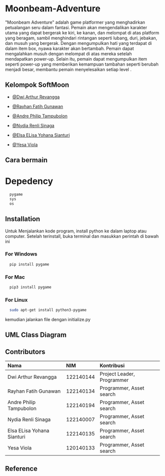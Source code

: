 # Moonbeam-Adventure

"Moonbeam Adventure" adalah game platformer yang menghadirkan petualangan seru dalam fantasi. Pemain akan  mengendalikan karakter utama yang dapat bergerak ke kiri, ke kanan, dan melompat di atas platform yang beragam, sambil menghindari rintangan seperti lubang, duri, jebakan, dan musuh yang bergerak. Dengan mengumpulkan hati yang terdapat di dalam item box, nyawa karakter akan bertambah. Pemain dapat mengalahkan musuh dengan melompat di atas mereka setelah mendapatkan power-up. Selain itu, pemain dapat mengumpulkan item seperti power-up yang memberikan kemampuan tambahan seperti berubah menjadi besar, membantu pemain menyelesaikan setiap level . 

## Kelompok SoftMoon

- [@Dwi Arthur Revangga](https://github.com/dwiarthurrevangga)

- [@Rayhan Fatih Gunawan](https://github.com/Mad-Moon39)

- [@Andre Philip Tampubolon](https://github.com/Dreeept)

- [@Nydia Renli Sinaga](https://github.com/nydiarenli)

- [@Elsa ELisa Yohana Sianturi](https://github.com/elsaelisayohanasianturi09)

- [@Yesa Viola]()


## Cara bermain 

# Depedency

```bash
  pygame
  sys
  os
```


## Installation

Untuk Menjalankan kode program, install python ke dalam laptop atau computer. Setelah terinstall, buka terminal dan masukkan perintah di bawah ini
### For Windows
```bash
  pip install pygame
```
### For Mac
```bash
  pip3 install pygame
```

### For Linux
```bash
  sudo apt-get install python3-pygame
```

 kemudian jalankan file dengan initialize.py

## UML Class Diagram 


## Contributors



| Nama |  NIM     | Kontribusi                |
| :-------- | :------- | :------------------------- |
| Dwi Arthur Revangga | 122140144 | Project Leader, Programmer |
| Rayhan Fatih Gunawan | 122140134 | Programmer, Asset search  |
| Andre Philip Tampubolon | 122140194 | Programmer, Asset search   |
| Nydia Renli Sinaga | 122140007 | Programmer, Asset search |
| Elsa ELisa Yohana Sianturi | 122140135  | Programmer, Asset search |
| Yesa Viola | 120140133 | Programmer, Asset search |

## Reference

